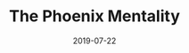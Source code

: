 ---
title: "The Phoenix Mentality"
date: "2019-07-22"
desc: "Again I found my remedy\\
In the middle of tragedy\\
When the coming of disaster\\
Made my feet run faster\\
When staying in the comfort zone\\
Was something it could not condone\\
 \\
The earth was stark and bereft\\
So I took whatever was left\\
From dirt and mud, courage\\
From ashes, Phoenix's plumage\\
Every trouble that hits me\\
Will be a reason to better be."
---